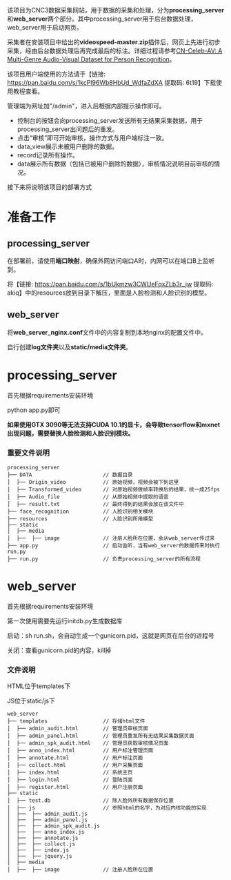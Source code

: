 该项目为CNC3数据采集网站，用于数据的采集和处理，分为**processing_server**和**web_server**两个部分。其中processing_server用于后台数据处理，web_server用于启动网页。

采集者在安装项目中给出的**videospeed-master.zip**插件后，网页上先进行初步采集，经由后台数据处理后再完成最后的标注。详细过程请参考[CN-Celeb-AV: A Multi-Genre Audio-Visual Dataset for Person Recognition](https://arxiv.org/pdf/2305.16049.pdf)。

该项目用户端使用的方法请于【链接: https://pan.baidu.com/s/1kcPl96Wb8HbUd_WdfaZdXA 提取码: 6t19】下载使用教程查看。

管理端为网址加"/admin"，进入后根据内部提示操作即可。
- 控制台的按钮会向processing_server发送所有无结果采集数据，用于processing_server出问题后的重发。
- 点击“审核”即可开始审核，操作方式与用户端标注一致。
- data_view展示未被用户删除的数据。
- record记录所有操作。
- data展示所有数据（包括已被用户删除的数据），审核情况说明目前审核的情况。

接下来将说明该项目的部署方式

# 准备工作

## processing_server

在部署前，请使用**端口映射**，确保外网访问端口A时，内网可以在端口B上监听到。

将【链接: https://pan.baidu.com/s/1bUkmzw3CWUeFqxZLb3r_jw 提取码: akiq】中的resources放到目录下解压，里面是人脸检测和人脸识别的模型。

## web_server

将**web_server_nginx.conf**文件中的内容复制到本地nginx的配置文件中。

自行创建**log文件夹**以及**static/media文件夹**。



# processing_server

首先根据requirements安装环境

python app.py即可

**如果使用GTX 3090等无法支持CUDA 10.1的显卡，会导致tensorflow和mxnet出现问题，需要替换人脸检测和人脸识别模块。**

### 重要文件说明

```
processing_server
├── DATA                       // 数据目录
│  ├── Origin_video            // 原始视频，视频会被下到这里
│  ├── Transformed_video       // 对原始视频做帧率转换后的结果，统一成25fps
│  ├── Audio_file              // 从原始视频中提取的语音
│  ├── result.txt              // 最终得到的结果会放在该文件中
├── face_recognition           // 人脸识别相关模块
├── resources                  // 人脸识别所用模型
├── static
│  ├── media
│  ├──  ├── image              // 注册人脸所在位置，会从web_server传过来
├── app.py                     // 启动监听，当有web_server的数据传来时执行run.py
├── run.py                     // 负责processing_server的所有流程

```





# web_server

首先根据requirements安装环境

第一次使用需要先运行initdb.py生成数据库

启动：sh run.sh，会自动生成一个gunicorn.pid，这就是网页在后台的进程号

关闭：查看gunicorn.pid的内容，kill掉

### 文件说明

HTML位于templates下

JS位于static/js下

```
web_server
├── templates                  // 存储html文件
│  ├── admin_audit.html        // 管理员审核页面
│  ├── admin_panel.html        // 管理员重发所有无结果采集数据页面
│  ├── admin_spk_audit.html    // 管理员获取审核情况页面
│  ├── anno_index.html         // 用户标注管理页面
│  ├── annotate.html           // 用户标注页面
│  ├── collect.html            // 用户采集页面
│  ├── index.html              // 系统主页
│  ├── login.html              // 登陆页面
│  ├── register.html           // 用户注册页面
├── static
│  ├── test.db                 // 除人脸外所有数据保存位置
│  ├── js                      // 参照html的名字，为对应内核功能的实现
│  ├──  ├── admin_audit.js        
│  ├──  ├── admin_panel.js 
│  ├──  ├── admin_spk_audit.js
│  ├──  ├── anno_index.js
│  ├──  ├── annotate.js
│  ├──  ├── collect.js
│  ├──  ├── index.js
│  ├──  ├── jquery.js
│  ├── media
│  ├──  ├── image              // 注册人脸所在位置

```

